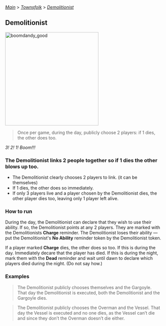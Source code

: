 [*Main*](https://github.com/PowerofMoll/Mining-Timing---A-fancreation-to-Blood-on-the-Clocktower/blob/main) > [_Townsfolk_](https://github.com/PowerofMoll/Mining-Timing---A-fancreation-to-Blood-on-the-Clocktower/blob/main/Townsfolk/README.md) > [_Demolitionist_](https://github.com/PowerofMoll/Mining-Timing---A-fancreation-to-Blood-on-the-Clocktower/blob/main/Townsfolk/Demolitionist/README.md)

## Demolitionist
<img src="https://github.com/user-attachments/assets/9e9ee61c-2c8a-4b86-bd58-3813f6ade2c8" alt="boomdandy_good" width="300" height="300">

> Once per game, during the day, publicly choose 2 players: if 1 dies, the other does too.

*3! 2! 1! Boom!!!*

### The Demolitionist links 2 people together so if 1 dies the other blows up too.
- The Demolitionist clearly chooses 2 players to link. (it can be themselves)
- If 1 dies, the other does so immediately.
- If only 3 players live and a player chosen by the Demolitionist dies, the other player dies too, leaving only 1 player left alive.

### How to run
During the day, the Demolitionist can declare that they wish to use their ability. If so, the Demolitionist points at any 2 players. They are marked with the Demolitionists **Charge** reminder. The Demolitionist loses their ability — put the Demolitionist's **No Ability** reminder token by the Demolitionist token.

If a player marked **Charge** dies, the other does so too. If this is during the day. Immediately decare that the player has died. If this is during the night, mark them with the **Dead** reminder and wait until dawn to declare which players died during the night. (Do not say how.)

### Examples
> The Demolitionist publicly chooses themselves and the Gargoyle. That day the Demolitionist is executed, both the Demolitionist and the Gargoyle dies.

> The Demolitionist publicly chooses the Overman and the Vessel. That day the Vessel is executed and no one dies, as the Vessel can’t die and since they don’t the Overman doesn’t die either.
